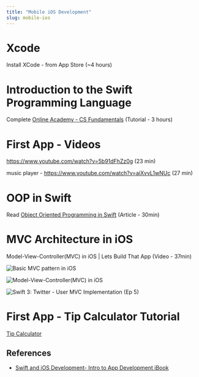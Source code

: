 ```yaml
---
title: "Mobile iOS Development"
slug: mobile-ios
---
```


# Xcode

Install XCode - from App Store (~4 hours)

# Introduction to the Swift Programming Language

Complete [Online Academy - CS Fundamentals](https://www.makeschool.com/academy) (Tutorial - 3 hours)

# First App - Videos

https://www.youtube.com/watch?v=5b91dFhZz0g (23 min)

music player - https://www.youtube.com/watch?v=aiXvvL1wNUc (27 min)

# OOP in Swift

Read [Object Oriented Programming in Swift](https://www.raywenderlich.com/160728/object-oriented-programming-swift) (Article - 30min)

# MVC Architecture in iOS

Model-View-Controller(MVC) in iOS | Lets Build That App (Video - 37min)

![Basic MVC pattern in iOS](https://www.youtube.com/watch?v=ezrELyNNC7U)

![Model-View-Controller(MVC) in iOS](https://www.youtube.com/watch?v=Zud56x_VYvs)

![Swift 3: Twitter - User MVC Implementation (Ep 5)](https://www.youtube.com/watch?v=b9shcZzPbp4)

# First App - Tip Calculator Tutorial

[Tip Calculator](https://www.makeschool.com/academy/tutorial/Q29ob3J0LTEyNA==/build-a-tip-calculator/getting-started-with-xcode-eb71608b-37b7-4021-8419-c45033c027bb)

## References

* [Swift and iOS Development- Intro to App Development iBook](https://itun.es/us/aVbRcb.l)
